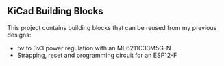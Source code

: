 ## KiCad Building Blocks

This project contains building blocks that can be reused from my previous designs:

* 5v to 3v3 power regulation with an ME6211C33M5G-N
* Strapping, reset and programming circuit for an ESP12-F
